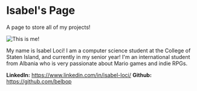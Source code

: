 # Isabel's Page
A page to store all of my projects!

![This is me!](https://media.licdn.com/dms/image/D4E03AQFkIRBMwSmvfg/profile-displayphoto-shrink_200_200/0/1677998034234?e=1727913600&v=beta&t=T8TAKqtGkYDfMRrgv_ZJ98ueg_B3BTgMe4PlbR4qBNU)

My name is Isabel Loci! I am a computer science student at the College of Staten Island, and currently in my senior year! I'm an international student from Albania who is very passionate about Mario games and indie RPGs.

**LinkedIn:** https://www.linkedin.com/in/isabel-loci/
**Github:** https://github.com/belbop

